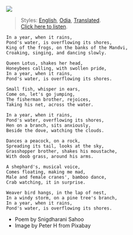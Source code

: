 ![](assets/img/man-on-boat-holding-white-mesh-fishing-net-2131904.jpg)

> Styles: [English](README.md), [Odia](Odia.md), [Translated](Translated.md).<br>
> [Click here to listen](https://www.youtube.com/watch?v=7468B-a35s8).

```
In a year, when it rains,
Pond's water, is overflowing its shores,
King of the frogs, on the banks of the Mandvi,
Croaking, singing, and dancing slowly.

Queen Lotus, shakes her head,
Honeybees calling, with swollen pride,
In a year, when it rains,
Pond's water, is overflowing its shores.

Small fish, whisper in ears,
Come on, let's go jumping,
The fisherman brother, rejoices,
Taking his net, across the water.

In a year, when it rains,
Pond's water, overflowing its shores,
Hen on a branch, sits anxiously,
Beside the dove, watching the clouds.

Dances a peacock, on a rock,
Spreading its tail, looks at the sky,
Grasshopper brother, shakes his moustache,
With doob grass, around his arms.

A shephard's, musical voice,
Comes floating, making me mad,
Male and female cranes', bamboo dance,
Crab watching, it in surprise.

Weaver bird hangs, in the lap of nest,
In a windy storm, on a pine tree's branch,
In a year, when it rains,
Pond's water, is overflowing its shores.
```

- Poem by Snigdharani Sahoo
- Image by Peter H from Pixabay
